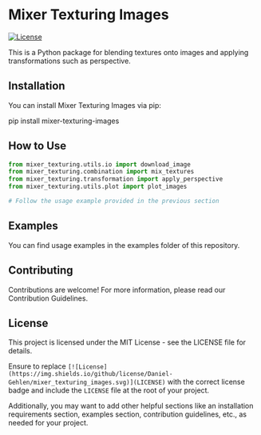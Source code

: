 # Mixer Texturing Images

[![License](https://img.shields.io/github/license/Daniel-Gehlen/mixer_texturing_images.svg)](LICENSE)

This is a Python package for blending textures onto images and applying transformations such as perspective.

## Installation

You can install Mixer Texturing Images via pip:

pip install mixer-texturing-images


## How to Use

```python
from mixer_texturing.utils.io import download_image
from mixer_texturing.combination import mix_textures
from mixer_texturing.transformation import apply_perspective
from mixer_texturing.utils.plot import plot_images

# Follow the usage example provided in the previous section
```

## Examples
You can find usage examples in the examples folder of this repository.

## Contributing
Contributions are welcome! For more information, please read our Contribution Guidelines.

## License
This project is licensed under the MIT License - see the LICENSE file for details.


Ensure to replace `[![License](https://img.shields.io/github/license/Daniel-Gehlen/mixer_texturing_images.svg)](LICENSE)` with the correct license badge and include the `LICENSE` file at the root of your project.

Additionally, you may want to add other helpful sections like an installation requirements section, examples section, contribution guidelines, etc., as needed for your project.
